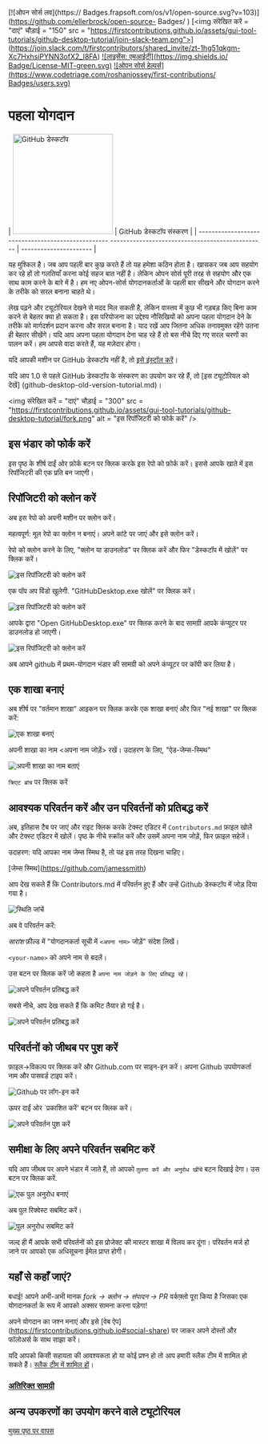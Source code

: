 [![ओपन सोर्स लव](https:// Badges.frapsoft.com/os/v1/open-source.svg?v=103)](https://github.com/ellerbrock/open-source- Badges/ )
[<img संरेखित करें = "दाएं" चौड़ाई = "150" src = "https://firstcontributions.github.io/assets/gui-tool-tutorials/github-desktop-tutorial/join-slack-team.png">] (https://join.slack.com/t/firstcontributors/shared_invite/zt-1hg51qkgm-Xc7HxhsiPYNN3ofX2_I8FA)
[![लाइसेंस: एमआईटी](https://img.shields.io/ Badge/License-MIT-green.svg)](https://opensource.org/licenses/MIT)
[![ओपन सोर्स हेल्पर्स](https://www.codetriage.com/roshanjossey/first-contributions/ Badges/users.svg)](https://www.codetriage.com/roshanjossey/first-contributions)

# पहला योगदान

| <img alt='GitHub डेस्कटॉप' src='https://desktop.github.com/images/desktop-icon.svg' width='200'> | GitHub डेस्कटॉप संस्करण |
| -------------------------------------------------- ------------------------------------------------ | ---------------------- |

यह मुश्किल है। जब आप पहली बार कुछ करते हैं तो यह हमेशा कठिन होता है। खासकर जब आप सहयोग कर रहे हों तो गलतियाँ करना कोई सहज बात नहीं है। लेकिन ओपन सोर्स पूरी तरह से सहयोग और एक साथ काम करने के बारे में है। हम नए ओपन-सोर्स योगदानकर्ताओं के पहली बार सीखने और योगदान करने के तरीके को सरल बनाना चाहते थे।

लेख पढ़ने और ट्यूटोरियल देखने से मदद मिल सकती है, लेकिन वास्तव में कुछ भी गड़बड़ किए बिना काम करने से बेहतर क्या हो सकता है। इस परियोजना का उद्देश्य नौसिखियों को अपना पहला योगदान देने के तरीके को मार्गदर्शन प्रदान करना और सरल बनाना है। याद रखें आप जितना अधिक तनावमुक्त रहेंगे उतना ही बेहतर सीखेंगे। यदि आप अपना पहला योगदान देना चाह रहे हैं तो बस नीचे दिए गए सरल चरणों का पालन करें। हम आपसे वादा करते हैं, यह मज़ेदार होगा।

यदि आपकी मशीन पर GitHub डेस्कटॉप नहीं है, तो [इसे इंस्टॉल करें](https://desktop.github.com/)।

यदि आप 1.0 से पहले GitHub डेस्कटॉप के संस्करण का उपयोग कर रहे हैं, तो [इस ट्यूटोरियल को देखें] (github-desktop-old-version-tutorial.md)।

<img संरेखित करें = "दाएं" चौड़ाई = "300" src = "https://firstcontributions.github.io/assets/gui-tool-tutorials/github-desktop-tutorial/fork.png" alt = "इस रिपॉजिटरी को फोर्क करें" />

## इस भंडार को फोर्क करें

इस पृष्ठ के शीर्ष दाईं ओर फ़ोर्क बटन पर क्लिक करके इस रेपो को फ़ोर्क करें।
इससे आपके खाते में इस रिपॉजिटरी की एक प्रति बन जाएगी।

## रिपॉजिटरी को क्लोन करें

अब इस रेपो को अपनी मशीन पर क्लोन करें।

महत्वपूर्ण: मूल रेपो का क्लोन न बनाएं। अपने कांटे पर जाएं और इसे क्लोन करें।

रेपो को क्लोन करने के लिए, "क्लोन या डाउनलोड" पर क्लिक करें और फिर "डेस्कटॉप में खोलें" पर क्लिक करें।

<img src='https://firstcontributions.github.io/assets/gui-tool-tutorials/github-desktop-tutorial/dt1-clonetodesktop.png' alt='इस रिपॉजिटरी को क्लोन करें' />

एक पॉप अप विंडो खुलेगी. "GitHubDesktop.exe खोलें" पर क्लिक करें।

<img src='https://firstcontributions.github.io/assets/gui-tool-tutorials/github-desktop-tutorial/dt1-open-githubdesktop.png' alt='इस रिपॉजिटरी को क्लोन करें' />

आपके द्वारा "Open GitHubDesktop.exe" पर क्लिक करने के बाद सामग्री आपके कंप्यूटर पर डाउनलोड हो जाएगी।

<img src='https://firstcontributions.github.io/assets/gui-tool-tutorials/github-desktop-tutorial/dt1-downloaded.png' alt='इस रिपॉजिटरी को क्लोन करें' />

अब आपने github में प्रथम-योगदान भंडार की सामग्री को अपने कंप्यूटर पर कॉपी कर लिया है।

## एक शाखा बनाएं

अब शीर्ष पर "वर्तमान शाखा" आइकन पर क्लिक करके एक शाखा बनाएं और फिर "नई शाखा" पर क्लिक करें:

<img src='https://firstcontributions.github.io/assets/gui-tool-tutorials/github-desktop-tutorial/dt1-create-branch.png' alt='एक शाखा बनाएं' />

अपनी शाखा का नाम <अपना नाम जोड़ें> रखें। उदाहरण के लिए, "ऐड-जेम्स-स्मिथ"

<img src='https://firstcontributions.github.io/assets/gui-tool-tutorials/github-desktop-tutorial/dt1-create-branch-name.png' alt='अपनी शाखा का नाम बताएं' />

`क्रिएट ब्रांच` पर क्लिक करें

## आवश्यक परिवर्तन करें और उन परिवर्तनों को प्रतिबद्ध करें

अब, इतिहास टैब पर जाएं और राइट क्लिक करके टेक्स्ट एडिटर में `Contributors.md` फ़ाइल खोलें और टेक्स्ट एडिटर में खोलें। पृष्ठ के नीचे स्क्रॉल करें और उसमें अपना नाम जोड़ें, फिर फ़ाइल सहेजें।

उदाहरण: यदि आपका नाम जेम्स स्मिथ है, तो यह इस तरह दिखना चाहिए।

\[जेम्स स्मिथ](https://github.com/jamessmith)

आप देख सकते हैं कि Contributors.md में परिवर्तन हुए हैं और उन्हें Github डेस्कटॉप में जोड़ दिया गया है।

<img src='https://firstcontributions.github.io/assets/gui-tool-tutorials/github-desktop-tutorial/dt1-status.png' alt='स्थिति जांचें' />

अब वे परिवर्तन करें:

_सारांश_ फ़ील्ड में "योगदानकर्ता सूची में `<अपना नाम>` जोड़ें" संदेश लिखें।

`<your-name>` को अपने नाम से बदलें।

उस बटन पर क्लिक करें जो कहता है `अपना नाम जोड़ने के लिए प्रतिबद्ध रहें`।

<img src='https://firstcontributions.github.io/assets/gui-tool-tutorials/github-desktop-tutorial/dt1-commit1.png' alt='अपने परिवर्तन प्रतिबद्ध करें' />

सबसे नीचे, आप देख सकते हैं कि कमिट तैयार हो गई है।

<img src='https://firstcontributions.github.io/assets/gui-tool-tutorials/github-desktop-tutorial/dt1-commit2.png' alt='अपने परिवर्तन प्रतिबद्ध करें' />

## परिवर्तनों को जीथब पर पुश करें

फ़ाइल->विकल्प पर क्लिक करें और Github.com पर साइन-इन करें। अपना Github उपयोगकर्ता नाम और पासवर्ड टाइप करें।

<img src='https://firstcontributions.github.io/assets/gui-tool-tutorials/github-desktop-tutorial/dt1-sign-in.png' alt='Github पर लॉग-इन करें' />

ऊपर दाईं ओर `प्रकाशित करें' बटन पर क्लिक करें।

<img src='https://firstcontributions.github.io/assets/gui-tool-tutorials/github-desktop-tutorial/dt1-publish1.png' alt='अपने परिवर्तन पुश करें' />

## समीक्षा के लिए अपने परिवर्तन सबमिट करें

यदि आप जीथब पर अपने भंडार में जाते हैं, तो आपको `तुलना करें और अनुरोध खींचें` बटन दिखाई देगा। उस बटन पर क्लिक करें.

<img src='https://firstcontributions.github.io/assets/gui-tool-tutorials/github-desktop-tutorial/compare-and-pull.png' alt='एक पुल अनुरोध बनाएं' />

अब पुल रिक्वेस्ट सबमिट करें।

<img src = "https://firstcontributions.github.io/assets/gui-tool-tutorials/github-desktop-tutorial/submit-pull-request.png" alt = "पुल अनुरोध सबमिट करें" />

जल्द ही मैं आपके सभी परिवर्तनों को इस प्रोजेक्ट की मास्टर शाखा में विलय कर दूंगा। परिवर्तन मर्ज हो जाने पर आपको एक अधिसूचना ईमेल प्राप्त होगी।

## यहाँ से कहाँ जाएं?

बधाई! आपने अभी-अभी मानक _fork -> क्लोन -> संपादन -> PR_ वर्कफ़्लो पूरा किया है जिसका एक योगदानकर्ता के रूप में आपको अक्सर सामना करना पड़ेगा!

अपने योगदान का जश्न मनाएं और इसे [वेब ऐप] (https://firstcontributions.github.io#social-share) पर जाकर अपने दोस्तों और फॉलोअर्स के साथ साझा करें।

यदि आपको किसी सहायता की आवश्यकता हो या कोई प्रश्न हो तो आप हमारी स्लैक टीम में शामिल हो सकते हैं। [स्लैक टीम में शामिल हों](https://join.slack.com/t/firstcontributors/shared_invite/zt-1hg51qkgm-Xc7HxhsiPYNN3ofX2_I8FA)।

### [अतिरिक्त सामग्री](../अतिरिक्त-सामग्री/git_workflow_scenarios/अतिरिक्त-सामग्री.md)

## अन्य उपकरणों का उपयोग करने वाले ट्यूटोरियल

[मुख्य पृष्ठ पर वापस](https://github.com/firstcontributions/first-contributions#tutorials-using-other-tools)